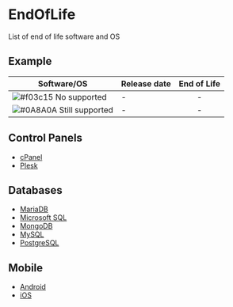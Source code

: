 # EndOfLife
List of end of life software and OS


## Example
| Software/OS | Release date | End of Life |
| ------ | ------ | :------: |
| ![#f03c15](https://placehold.it/15/f03c15/000000?text=+) No supported | - | - |
| ![#0A8A0A](https://placehold.it/15/0A8A0A/000000?text=+) Still supported | - | - |


## Control Panels
- [cPanel](https://github.com/matthernet/EndOfLife/blob/main/ControlPanels.md#cpanel)
- [Plesk](https://github.com/matthernet/EndOfLife/blob/main/ControlPanels.md#plesk)

## Databases
- [MariaDB](https://github.com/matthernet/EndOfLife/blob/main/Databases.md#mariadb)
- [Microsoft SQL](https://github.com/matthernet/EndOfLife/blob/main/Databases.md#microsoft-sql)
- [MongoDB](https://github.com/matthernet/EndOfLife/blob/main/Databases.md#mongodb)
- [MySQL](https://github.com/matthernet/EndOfLife/blob/main/Databases.md#mongodb)
- [PostgreSQL](https://github.com/matthernet/EndOfLife/blob/main/Databases.md#postgresql)

## Mobile
- [Android](https://github.com/matthernet/EndOfLife/blob/main/Mobile.md#android)
- [iOS](https://github.com/matthernet/EndOfLife/blob/main/Mobile.md#ios)
